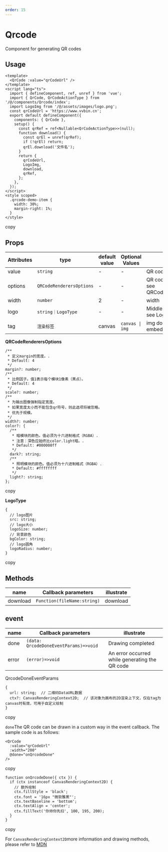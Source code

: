 ```yaml
---
order: 15
---
```


# Qrcode

Component for generating QR codes

## Usage

```
<template>
  <QrCode :value="qrCodeUrl" />
</template>
<script lang="ts">
  import { defineComponent, ref, unref } from 'vue';
  import { QrCode, QrCodeActionType } from '/@/components/Qrcode/index';
  import LogoImg from '/@/assets/images/logo.png';
  const qrCodeUrl = 'https://www.vvbin.cn';
  export default defineComponent({
    components: { QrCode },
    setup() {
      const qrRef = ref<Nullable<QrCodeActionType>>(null);
      function download() {
        const qrEl = unref(qrRef);
        if (!qrEl) return;
        qrEl.download('文件名');
      }
      return {
        qrCodeUrl,
        LogoImg,
        download,
        qrRef,
      };
    },
  });
</script>
<style scoped>
  .qrcode-demo-item {
    width: 30%;
    margin-right: 1%;
  }
</style>
```

copy

## Props

| Attributes | type                     | default value | Optional Values | illustrate                                        |
| ---------- | ------------------------ | ------------- | --------------- | ------------------------------------------------- |
| value      | `string`                 | \-            | \-              | QR code address                                   |
| options    | `QRCodeRenderersOptions` | \-            | \-              | QR code configuration, see QRCodeRenderersOptions |
| width      | `number`                 | 2             | \-              | width                                             |
| logo       | `string｜LogoType`       | \-            | \-              | Middle logo configuration, see LogoType           |
| tag        | `渲染标签`               | canvas        | `canvas \| img` | img does not support embedded logo                |

**QRCodeRenderersOptions**

```
/**
 * 定义margin的宽度。.
 * Default: 4
 */
margin?: number;
/**
 * 比例因子。值1表示每个模块1像素（黑点）。
 * Default: 4
 */
scale?: number;
/**
 * 为输出图像强制指定宽度。
 * 如果宽度太小而不能包含qr符号，则此选项将被忽略。
 * 优先于规模。
 */
width?: number;
color?: {
  /**
   * 暗模块的颜色。值必须为十六进制格式（RGBA）.
   * 注意：深色应始终比color.light暗。.
   * Default: #000000ff
   */
  dark?: string;
  /**
   * 照明模块的颜色。值必须为十六进制格式（RGBA）.
   * Default: #ffffffff
   */
  light?: string;
};

```

copy

**LogoType**

```
{
  // logo图片
  src: string;
  // logo大小
  logoSize: number;
  // 背景颜色
  bgColor: string;
  // logo圆角
  logoRadius: number;
}
```

copy

## Methods

| name     | Callback parameters         | illustrate |
| -------- | --------------------------- | ---------- |
| download | `Function(fileName:string)` | download   |

## event

| name  | Callback parameters                   | illustrate                                     |
| ----- | ------------------------------------- | ---------------------------------------------- |
| done  | `(data: QrcodeDoneEventParams)=>void` | Drawing completed                              |
| error | `(error)=>void`                       | An error occurred while generating the QR code |

QrcodeDoneEventParams

```
{
  url: string;  // 二维码DataURL数据
  ctx?: CanvasRenderingContext2D;  // 该对象为画布的2D渲染上下文，仅在tag为canvas时有效，可用于自定义绘制
}
```

copy

`done`The QR code can be drawn in a custom way in the event callback. The sample code is as follows:

```
<QrCode
  :value="qrCodeUrl"
  :width="200"
  @done="onQrcodeDone"
/>
```

copy

```
function onQrcodeDone({ ctx }) {
  if (ctx instanceof CanvasRenderingContext2D) {
    // 额外绘制
    ctx.fillStyle = 'black';
    ctx.font = '16px "微软雅黑"';
    ctx.textBaseline = 'bottom';
    ctx.textAlign = 'center';
    ctx.fillText('你帅你先扫', 100, 195, 200);
  }
}
```

copy

For `CanvasRenderingContext2D`more information and drawing methods, please refer to [MDN](https://developer.mozilla.org/zh-CN/docs/Web/API/CanvasRenderingContext2D)
